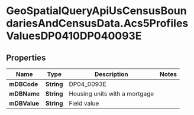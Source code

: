# GeoSpatialQueryApiUsCensusBoundariesAndCensusData.Acs5ProfilesValuesDP0410DP040093E

## Properties

Name | Type | Description | Notes
------------ | ------------- | ------------- | -------------
**mDBCode** | **String** | DP04_0093E | 
**mDBName** | **String** | Housing units with a mortgage | 
**mDBValue** | **String** | Field value | 


